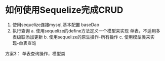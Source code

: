# 如何使用Sequelize完成CRUD
1. 使用sequelize连接mysql,基本配置 baseDao
2. 执行查询
   a. 使用sequelize的define方法定义一个模型来实现 单表，不适用多表级联添加更新
   b. 使用sequelize的原生操作-所有操作
   c. 使用模型类来实现-单表查询  

方案3： 单表查询操作，模型类